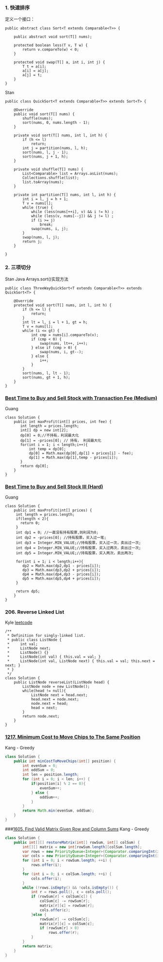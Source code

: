 ### 1. 快速排序

定义一个接口：
```
public abstract class Sort<T extends Comparable<T>> {

    public abstract void sort(T[] nums);

    protected boolean less(T v, T w) {
        return v.compareTo(w) < 0;
    }

    protected void swap(T[] a, int i, int j) {
        T t = a[i];
        a[i] = a[j];
        a[j] = t;
    }
}

```
Stan

```
public class QuickSort<T extends Comparable<T>> extends Sort<T> {

    @Override
    public void sort(T[] nums) {
        shuffle(nums);
        sort(nums, 0, nums.length - 1);
    }

    private void sort(T[] nums, int l, int h) {
        if (h <= l)
            return;
        int j = partition(nums, l, h);
        sort(nums, l, j - 1);
        sort(nums, j + 1, h);
    }

    private void shuffle(T[] nums) {
        List<Comparable> list = Arrays.asList(nums);
        Collections.shuffle(list);
        list.toArray(nums);
    }
    
    private int partition(T[] nums, int l, int h) {
        int i = l, j = h + 1;
        T v = nums[l];
        while (true) {
            while (less(nums[++i], v) && i != h) ;
            while (less(v, nums[--j]) && j != l) ;
            if (i >= j)
                break;
            swap(nums, i, j);
        }
        swap(nums, l, j);
        return j;
    }

}

```

### 2. 三项切分
Stan
Java Arrays.sort()实现方法
```
public class ThreeWayQuickSort<T extends Comparable<T>> extends QuickSort<T> {

    @Override
    protected void sort(T[] nums, int l, int h) {
        if (h <= l) {
            return;
        }
        int lt = l, i = l + 1, gt = h;
        T v = nums[l];
        while (i <= gt) {
            int cmp = nums[i].compareTo(v);
            if (cmp < 0) {
                swap(nums, lt++, i++);
            } else if (cmp > 0) {
                swap(nums, i, gt--);
            } else {
                i++;
            }
        }
        sort(nums, l, lt - 1);
        sort(nums, gt + 1, h);
    }
}

```
### [Best Time to Buy and Sell Stock with Transaction Fee (Medium)](https://leetcode.com/problems/best-time-to-buy-and-sell-stock-with-transaction-fee/description/)
Guang 
```
class Solution {
    public int maxProfit(int[] prices, int fee) {
       int length = prices.length;
       int[] dp = new int[2]; 
       dp[0] = 0;//不持有，利润最大化
       dp[1] = -prices[0]; // 持有， 利润最大化
       for(int i = 1; i < length;i++){
           int temp = dp[0];
           dp[0] = Math.max(dp[0],dp[1] + prices[i] - fee);
           dp[1] = Math.max(dp[1],temp - prices[i]);
       }
       return dp[0];
    }
}
```
### [Best Time to Buy and Sell Stock III (Hard)](https://leetcode.com/problems/best-time-to-buy-and-sell-stock-iii/description/)
Guang
```
class Solution {
    public int maxProfit(int[] prices) {
     int length = prices.length;
     if(length < 2){
       return 0;
     }
     int dp1 = 0; //一直没有持有股票,则利润为0; 
     int dp2 = -prices[0]; //持有股票，买入过一笔;
     int dp3 = Integer.MIN_VALUE;//持有股票，买入过一次，卖出过一次;
     int dp4 = Integer.MIN_VALUE;//持有股票，买入过两次，卖出过一次;
     int dp5 = Integer.MIN_VALUE;//持有股票，买入两次，卖出两次;
     
     for(int i = 1; i < length;i++){
        dp2 = Math.max(dp2,dp1 - prices[i]);
        dp3 = Math.max(dp3,dp2 + prices[i]);
        dp4 = Math.max(dp4,dp3 - prices[i]);
        dp5 = Math.max(dp5,dp4 + prices[i]);
     }
    
     return dp5;
    }
}

```

### 206. Reverse Linked List
Kyle
[leetcode](https://leetcode.com/problems/reverse-linked-list/)
```
/**
 * Definition for singly-linked list.
 * public class ListNode {
 *     int val;
 *     ListNode next;
 *     ListNode() {}
 *     ListNode(int val) { this.val = val; }
 *     ListNode(int val, ListNode next) { this.val = val; this.next = next; }
 * }
 */
class Solution {
    public ListNode reverseList(ListNode head) {
        ListNode node = new ListNode();
        while(head != null){
            ListNode next = head.next;
            head.next = node.next;
            node.next = head;
            head = next;
        }
        return node.next;
    }
}
```

### [1217. Minimum Cost to Move Chips to The Same Position](https://leetcode.com/problems/minimum-cost-to-move-chips-to-the-same-position/)
Kang - Greedy
```java
class Solution {
    public int minCostToMoveChips(int[] position) {
        int evenSum = 0;
        int oddSum = 0;
        int len = position.length;
        for (int i = 0; i < len; i++) {
            if(position[i] % 2 == 0){
                evenSum++;
            } else {
                oddSum++;
            }
        }
        return Math.min(evenSum, oddSum);
    }
}

```

###[1605. Find Valid Matrix Given Row and Column Sums](https://leetcode.com/problems/find-valid-matrix-given-row-and-column-sums/)
Kang - Greedy
```java
class Solution {
    public int[][] restoreMatrix(int[] rowSum, int[] colSum) {
        int[][] matrix = new int[rowSum.length][colSum.length];
        var rows = new PriorityQueue<Integer>(Comparator.comparingInt(i -> rowSum[i]));
        var cols = new PriorityQueue<Integer>(Comparator.comparingInt(i -> colSum[i]));
        for (int i = 0; i < rowSum.length; ++i) {
            rows.offer(i);
        }
        for (int i = 0; i < colSum.length; ++i) {
            cols.offer(i);
        }
        while (!rows.isEmpty() && !cols.isEmpty()) {
            int r = rows.poll(), c = cols.poll();
            if (rowSum[r] < colSum[c]) {
                colSum[c] -= rowSum[r];
                matrix[r][c] = rowSum[r];
                cols.offer(c);
            }else {
                rowSum[r] -= colSum[c];
                matrix[r][c] = colSum[c];
                if (rowSum[r] > 0) 
                    rows.offer(r);
            }
        }
        return matrix;
    }
}

```
